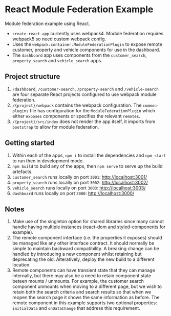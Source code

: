 # React Module Federation Example

Module federation example using React.

* `create-react-app` currently uses webpack4. Module federation requires webpack5 so need custom webpack config.
* Uses the `webpack.container.ModuleFederationPlugin` to expose remote customer, property and vehicle components for use in the dashboard.
* The `dashboard` app uses components from the `customer_search`, `property_search` and `vehicle_search` apps.

## Project structure

1. `/dashboard`, `/customer-search`, `/property-search` and `/vehicle-search` are four separate React projects configured to use webpack module federation.
1. `/{project}/webpack` contains the webpack configuration. The `common-plugins` file has configuration for the `ModuleFederationPlugin` which either `exposes` components or specifies the relevant `remotes`.
1. `/{project}/src/index` does not render the app itself, it imports from `bootstrap` to allow for module federation.

## Getting started

1. Within each of the apps, `npm i` to install the dependencies and `npm start` to run then in development mode.
1. `npm build` to build any of the apps, then `npm serve` to serve up the build artefacts.
1. `customer_search` runs locally on port `3001`: <http://localhost:3001/>
1. `property_search` runs locally on port `3002`: <http://localhost:3002/>
1. `vehicle_search` runs locally on port `3003`: <http://localhost:3003/>
1. `dashboard` runs locally on port `3000`: <http://localhost:3000/>

## Notes

1. Make use of the singleton option for shared libraries since many cannot handle having multiple instances (react-dom and styled-components for example).
1. The remote component interface (i.e. the properties it exposes) should be managed like any other interface contract. It should normally be simple to maintain backward compatibility. A breaking change can be handled by introducing a new component whilst retaining but deprecating the old. Alteratively, deploy the new build to a different location.
1. Remote components can have transient state that they can manage internally, but there may also be a need to retain component state beteen mounts / unmounts. For example, the customer search component unmounts when moving to a different page, but we wish to retain both the search criteria and search results so that when we reopen the search page it shows the same information as before. The remote component in this example supports two optional properties: `initialData` and `onDataChange` that address this requirement.
